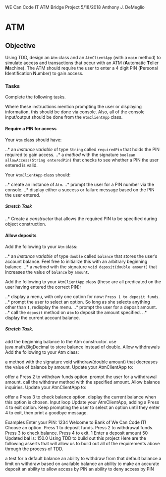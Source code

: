 WE Can Code IT
ATM Bridge Project
5/18/2018 Anthony J. DeMeglio

# ATM
## Objective
Using TDD, design an `Atm` class and an `AtmClientApp` (with a `main` method) to simulate access and transactions that occur with an ATM (**A**utomatic **T**eller **M**achine). The ATM should require the user to enter a 4 digit PIN (**P**ersonal **I**dentification **N**umber) to gain access.

### Tasks

Complete the following tasks.

Where these instructions mention prompting the user or displaying information, this should be done via console. Also, all of the console input/output should be done from the `AtmClientApp` class.

#### Require a PIN for access
Your `Atm` class should have:

..* an *instance variable* of type `String` called `requiredPin` that holds the PIN required to gain access.
..* a *method* with the signature `boolean allowAccess(String enteredPin)` that checks to see whether a PIN the user entered is valid.

Your `AtmClientApp` class should:

..* create an instance of `Atm`.
..* prompt the user for a PIN number via the console.
..* display either a success or failure message based on the PIN the user entered.

##### Stretch Task

..* Create a *constructor* that allows the required PIN to be specified during object construction.

#### Allow deposits

Add the following to your `Atm` class:

..* an *instance variable* of type `double` called `balance` that stores the user’s account balance. Feel free to initialize this with an arbitrary beginning balance.
..* a *method* with the signature `void deposit(double amount)` that increases the value of `balance` by `amount`.

Add the following to your `AtmClientApp` class (these are all predicated on the user having entered the correct PIN):

..* display a menu, with only one option for now: `Press 1 to deposit funds`.
..* prompt the user to select an option. So long as she selects anything other than `1`, redisplay the menu.
..* prompt the user for a deposit amount.
..* call the `deposit` method on `Atm` to deposit the amount specified.
..* display the current account balance.

##### Stretch Task.
add the beginning balance to the Atm constructor.
use java.math.BigDecimal to store balance instead of double.
Allow withdrawals
Add the following to your Atm class:

a method with the signature void withdraw(double amount) that decreases the value of balance by amount.
Update your AtmClientApp to:

offer a Press 2 to withdraw funds option.
prompt the user for a withdrawal amount.
call the withdraw method with the specified amount.
Allow balance inquiries.
Update your AtmClientApp to:

offer a Press 3 to check balance option.
display the current balance when this option is chosen.
Input loop
Update your AtmClientApp, adding a Press 4 to exit option. Keep prompting the user to select an option until they enter 4 to exit, then print a goodbye message.

Examples
Enter your PIN: 
1234
Welcome to Bank of We Can Code IT!
Choose an option.
Press 1 to deposit funds.
Press 2 to withdrawal funds.
Press 3 to check balance.
Press 4 to exit.
1
Enter a deposit amount
50
Updated bal is: 150.0
Using TDD to build out this project
Here are the following asserts that will allow us to build out all of the requirements above through the process of TDD.

a test for a default balance
an ability to withdraw from that default balance
a limit on withdraw based on available balance
an ability to make an accurate deposit
an ability to allow access by PIN
an ability to deny access by PIN